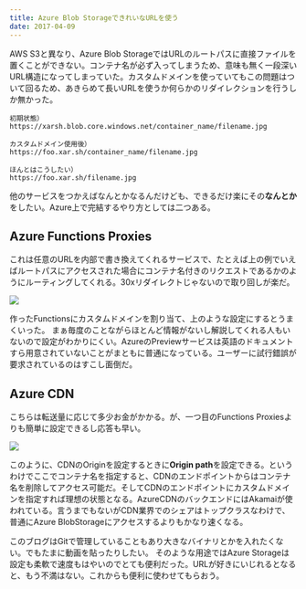 ```yaml
---
title: Azure Blob StorageできれいなURLを使う
date: 2017-04-09
---
```


AWS S3と異なり、Azure Blob StorageではURLのルートパスに直接ファイルを置くことができない。コンテナ名が必ず入ってしまうため、意味も無く一段深いURL構造になってしまっていた。カスタムドメインを使っていてもこの問題はついて回るため、あきらめて長いURLを使うか何らかのリダイレクションを行うしか無かった。

```
初期状態）
https://xarsh.blob.core.windows.net/container_name/filename.jpg

カスタムドメイン使用後）
https://foo.xar.sh/container_name/filename.jpg

ほんとはこうしたい）
https://foo.xar.sh/filename.jpg
```

他のサービスをつかえばなんとかなるんだけども、できるだけ楽にその**なんとか**をしたい。Azure上で完結するやり方としては二つある。

## Azure Functions Proxies
これは任意のURLを内部で書き換えてくれるサービスで、たとえば上の例でいえばルートパスにアクセスされた場合にコンテナ名付きのリクエストであるかのようにルーティングしてくれる。30xリダイレクトじゃないので取り回しが楽だ。

![](https://photos.xar.sh/33082292884_49b3643c6e_h.jpg)

作ったFunctionsにカスタムドメインを割り当て、上のような設定にするとうまくいった。
まぁ毎度のことながらほとんど情報がないし解説してくれる人もいないので設定がわかりにくい。AzureのPreviewサービスは英語のドキュメントすら用意されていないことがまともに普通になっている。ユーザーに試行錯誤が要求されているのはすこし面倒だ。

## Azure CDN
こちらは転送量に応じて多少お金がかかる。が、一つ目のFunctions Proxiesよりも簡単に設定できるし応答も早い。

![](https://photos.xar.sh/40452457881_300055dd1d_b.jpg)

このように、CDNのOriginを設定するときに**Origin path**を設定できる。というわけでここでコンテナ名を指定すると、CDNのエンドポイントからはコンテナ名を削除してアクセス可能だ。そしてCDNのエンドポイントにカスタムドメインを指定すれば理想の状態となる。AzureCDNのバックエンドにはAkamaiが使われている。言うまでもないがCDN業界でのシェアはトップクラスなわけで、普通にAzure BlobStorageにアクセスするよりもかなり速くなる。

このブログはGitで管理していることもあり大きなバイナリとかを入れたくない。でもたまに動画を貼ったりしたい。
そのような用途ではAzure Storageは設定も柔軟で速度もはやいのでとても便利だった。URLが好きにいじれるとなると、もう不満はない。これからも便利に使わせてもらおう。
